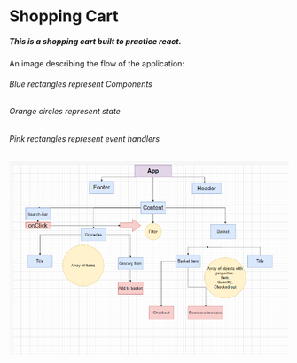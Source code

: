 # Shopping Cart

##### This is a shopping cart built to practice react.

An image describing the flow of the application:

###### Blue rectangles represent _Components_

###### Orange circles represent _state_

###### Pink rectangles represent event handlers

![Example](./assets/1.png)
